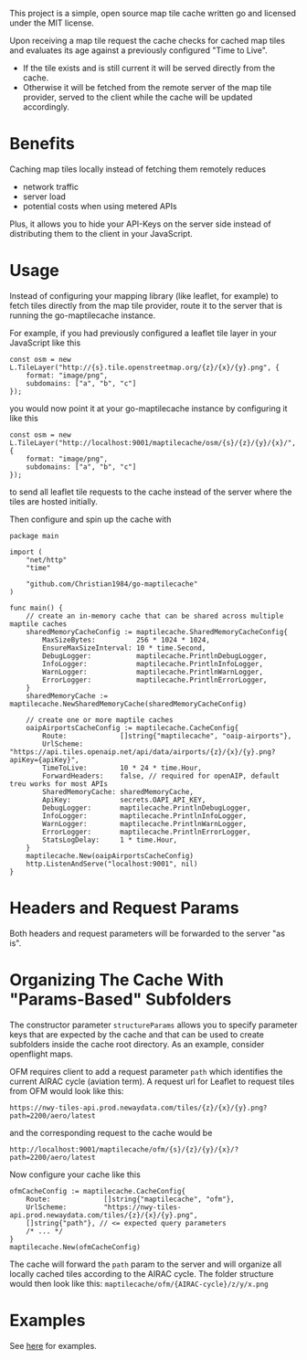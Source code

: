 This project is a simple, open source map tile cache written go and licensed under the MIT license.

Upon receiving a map tile request the cache checks for cached map tiles and evaluates its age against a previously configured "Time to Live".

- If the tile exists and is still current it will be served directly from the cache.
- Otherwise it will be fetched from the remote server of the map tile provider, served to the client while the cache will be updated accordingly.

# Benefits

Caching map tiles locally instead of fetching them remotely reduces

- network traffic
- server load
- potential costs when using metered APIs

Plus, it allows you to hide your API-Keys on the server side instead of distributing them to the client in your JavaScript.

# Usage

Instead of configuring your mapping library (like leaflet, for example) to fetch tiles directly from the map tile provider, route it to the server that is running the go-maptilecache instance.

For example, if you had previously configured a leaflet tile layer in your JavaScript like this

```
const osm = new L.TileLayer("http://{s}.tile.openstreetmap.org/{z}/{x}/{y}.png", {
    format: "image/png",
    subdomains: ["a", "b", "c"]
});
```

you would now point it at your go-maptilecache instance by configuring it like this

```
const osm = new L.TileLayer("http://localhost:9001/maptilecache/osm/{s}/{z}/{y}/{x}/", {
    format: "image/png",
    subdomains: ["a", "b", "c"]
});
```

to send all leaflet tile requests to the cache instead of the server where the tiles are hosted initially. 

Then configure and spin up the cache with

```
package main

import (
    "net/http"
    "time"

    "github.com/Christian1984/go-maptilecache"
)

func main() {
    // create an in-memory cache that can be shared across multiple maptile caches
	sharedMemoryCacheConfig := maptilecache.SharedMemoryCacheConfig{
		MaxSizeBytes:          256 * 1024 * 1024,
		EnsureMaxSizeInterval: 10 * time.Second,
		DebugLogger:           maptilecache.PrintlnDebugLogger,
		InfoLogger:            maptilecache.PrintlnInfoLogger,
		WarnLogger:            maptilecache.PrintlnWarnLogger,
		ErrorLogger:           maptilecache.PrintlnErrorLogger,
	}
	sharedMemoryCache := maptilecache.NewSharedMemoryCache(sharedMemoryCacheConfig)

    // create one or more maptile caches
	oaipAirportsCacheConfig := maptilecache.CacheConfig{
		Route:             []string{"maptilecache", "oaip-airports"},
		UrlScheme:         "https://api.tiles.openaip.net/api/data/airports/{z}/{x}/{y}.png?apiKey={apiKey}",
		TimeToLive:        10 * 24 * time.Hour,
		ForwardHeaders:    false, // required for openAIP, default treu works for most APIs
		SharedMemoryCache: sharedMemoryCache,
		ApiKey:            secrets.OAPI_API_KEY,
		DebugLogger:       maptilecache.PrintlnDebugLogger,
		InfoLogger:        maptilecache.PrintlnInfoLogger,
		WarnLogger:        maptilecache.PrintlnWarnLogger,
		ErrorLogger:       maptilecache.PrintlnErrorLogger,
		StatsLogDelay:     1 * time.Hour,
	}
	maptilecache.New(oaipAirportsCacheConfig)
    http.ListenAndServe("localhost:9001", nil)
}

```

# Headers and Request Params

Both headers and request parameters will be forwarded to the server "as is".

# Organizing The Cache With "Params-Based" Subfolders

The constructor parameter `structureParams` allows you to specify parameter keys that are expected by the cache and that can be used to create subfolders inside the cache root directory. As an example, consider openflight maps.

OFM requires client to add a request parameter `path` which identifies the current AIRAC cycle (aviation term). A request url for Leaflet to request tiles from OFM would look like this:

```
https://nwy-tiles-api.prod.newaydata.com/tiles/{z}/{x}/{y}.png?path=2200/aero/latest
```

and the corresponding request to the cache would be

```
http://localhost:9001/maptilecache/ofm/{s}/{z}/{y}/{x}/?path=2200/aero/latest
```

Now configure your cache like this

```
ofmCacheConfig := maptilecache.CacheConfig{
	Route:             []string{"maptilecache", "ofm"},
	UrlScheme:         "https://nwy-tiles-api.prod.newaydata.com/tiles/{z}/{x}/{y}.png",
    []string{"path"}, // <= expected query parameters
    /* ... */
}
maptilecache.New(ofmCacheConfig)
```

The cache will forward the `path` param to the server and will organize all locally cached tiles according to the AIRAC cycle. The folder structure would then look like this: `maptilecache/ofm/{AIRAC-cycle}/z/y/x.png`

# Examples

See [here](https://github.com/Christian1984/go-maptilecache/tree/master/example) for examples.